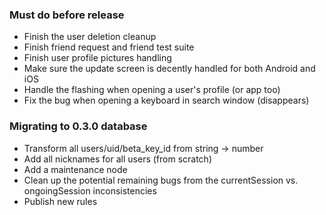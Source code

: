 ### Must do before release

- Finish the user deletion cleanup
- Finish friend request and friend test suite
- Finish user profile pictures handling
- Make sure the update screen is decently handled for both Android and iOS
- Handle the flashing when opening a user's profile (or app too)
- Fix the bug when opening a keyboard in search window (disappears)

### Migrating to 0.3.0 database

- Transform all users/uid/beta_key_id from string -> number
- Add all nicknames for all users (from scratch)
- Add a maintenance node
- Clean up the potential remaining bugs from the currentSession vs. ongoingSession inconsistencies
- Publish new rules